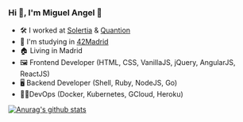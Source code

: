 ### Hi 👋, I'm Miguel Angel 🤪

- 🛠 I worked at [Solertia](https://solertia-hospitality.com) & [Quantion](https://www.quantion.es)
- 💪 I'm studying in [42Madrid](https://www.42madrid.com)
- 🏠 Living in Madrid
- 🖼 Frontend Developer (HTML, CSS, VanillaJS, jQuery, AngularJS, ReactJS)
- 🖥 Backend Developer (Shell, Ruby, NodeJS, Go)
- 👨🏻‍DevOps (Docker, Kubernetes, GCloud, Heroku)

[![Anurag's github stats](https://github-readme-stats.vercel.app/api?username=migferna42&count_private=true&show_icons=true&theme=gruvbox)](https://github.com/migferna42/github-readme-stats)
